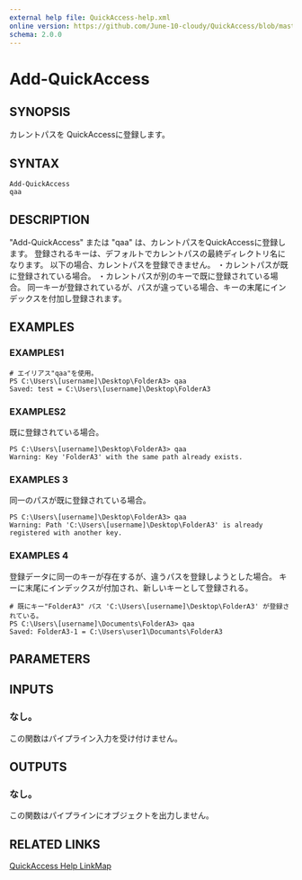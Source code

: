 ```yaml
---
external help file: QuickAccess-help.xml
online version: https://github.com/June-10-cloudy/QuickAccess/blob/master/docs/ja-JP/QuickAccess-help.xml
schema: 2.0.0
---
```

# Add-QuickAccess
## SYNOPSIS
カレントパスを QuickAccessに登録します。
## SYNTAX
```
Add-QuickAccess
qaa
```
## DESCRIPTION
"Add-QuickAccess" または "qaa" は、カレントパスをQuickAccessに登録します。
登録されるキーは、デフォルトでカレントパスの最終ディレクトリ名になります。
以下の場合、カレントパスを登録できません。
・カレントパスが既に登録されている場合。
・カレントパスが別のキーで既に登録されている場合。
同一キーが登録されているが、パスが違っている場合、キーの末尾にインデックスを付加し登録されます。
## EXAMPLES
### EXAMPLES1
```
# エイリアス"qaa"を使用。
PS C:\Users\[username]\Desktop\FolderA3> qaa
Saved: test = C:\Users\[username]\Desktop\FolderA3
```
### EXAMPLES2
既に登録されている場合。
```
PS C:\Users\[username]\Desktop\FolderA3> qaa
Warning: Key 'FolderA3' with the same path already exists.
```
### EXAMPLES 3
同一のパスが既に登録されている場合。
```
PS C:\Users\[username]\Desktop\FolderA3> qaa
Warning: Path 'C:\Users\[username]\Desktop\FolderA3' is already registered with another key.
```
### EXAMPLES 4
登録データに同一のキーが存在するが、違うパスを登録しようとした場合。
キーに末尾にインデックスが付加され、新しいキーとして登録される。
```
# 既にキー"FolderA3" パス 'C:\Users\[username]\Desktop\FolderA3' が登録されている。
PS C:\Users\[username]\Documents\FolderA3> qaa
Saved: FolderA3-1 = C:\Users\user1\Documants\FolderA3
```
## PARAMETERS
## INPUTS
### なし。
この関数はパイプライン入力を受け付けません。
## OUTPUTS
### なし。
この関数はパイプラインにオブジェクトを出力しません。
## RELATED LINKS
[QuickAccess Help LinkMap](https://github.com/June-10-cloudy/QuickAccess/blob/master/README-ja-JP.md)

